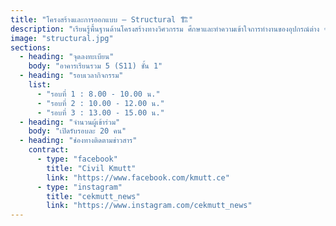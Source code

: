 ```yaml
---
title: "โครงสร้างและการออกแบบ – Structural 🏗️"
description: "เรียนรู้พื้นฐานด้านโครงสร้างทางวิศวกรรม ศึกษาและทำความเข้าใจการทำงานของอุปกรณ์ต่าง ๆ พร้อมบรรยายเนื้อหาเกี่ยวกับโครงสร้าง\n\n📌 ไฮไลท์กิจกรรม:\nทำความรู้จักอุปกรณ์และโปรแกรมที่ใช้ในงานโครงสร้าง ศึกษาและวิเคราะห์ตัวอย่างจากกรณีศึกษาของพิธีกร เข้าใจการออกแบบและการประยุกต์ใช้จริงในงานวิศวกรรม"
image: "structural.jpg"
sections:
  - heading: "จุดลงทะเบียน"
    body: "อาคารเรียนรวม 5 (S11) ชั้น 1"
  - heading: "รอบเวลากิจกรรม"
    list:
      - "รอบที่ 1 : 8.00 - 10.00 น."
      - "รอบที่ 2 : 10.00 - 12.00 น."
      - "รอบที่ 3 : 13.00 - 15.00 น."
  - heading: "จำนวนผู้เข้าร่วม"
    body: "เปิดรับรอบละ 20 คน"
  - heading: "ช่องทางติดตามข่าวสาร"
    contract:
      - type: "facebook"
        title: "Civil Kmutt"
        link: "https://www.facebook.com/kmutt.ce"
      - type: "instagram"
        title: "cekmutt_news"
        link: "https://www.instagram.com/cekmutt_news"
---
```

